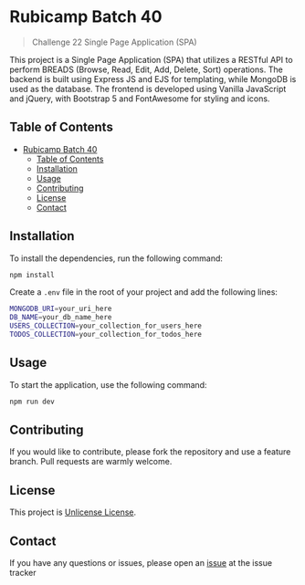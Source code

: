 # Rubicamp Batch 40

> Challenge 22 Single Page Application (SPA)

This project is a Single Page Application (SPA) that utilizes a RESTful API to perform BREADS (Browse, Read, Edit, Add, Delete, Sort) operations. The backend is built using Express JS and EJS for templating, while MongoDB is used as the database. The frontend is developed using Vanilla JavaScript and jQuery, with Bootstrap 5 and FontAwesome for styling and icons.

## Table of Contents

- [Rubicamp Batch 40](#rubicamp-batch-40)
  - [Table of Contents](#table-of-contents)
  - [Installation](#installation)
  - [Usage](#usage)
  - [Contributing](#contributing)
  - [License](#license)
  - [Contact](#contact)

## Installation

To install the dependencies, run the following command:

```bash
npm install
```

Create a `.env` file in the root of your project and add the following lines:

```bash
MONGODB_URI=your_uri_here
DB_NAME=your_db_name_here
USERS_COLLECTION=your_collection_for_users_here
TODOS_COLLECTION=your_collection_for_todos_here
```

## Usage

To start the application, use the following command:

```bash
npm run dev
```

## Contributing

If you would like to contribute, please fork the repository and use a feature branch. Pull requests are warmly welcome.

## License

This project is [Unlicense License](./LICENSE).

## Contact

If you have any questions or issues, please open an [issue](https://github.com/aryajava/rc40-challenge21/issues) at the issue tracker
